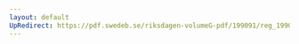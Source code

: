 ```yaml
---
layout: default
UpRedirect: https://pdf.swedeb.se/riksdagen-volumeG-pdf/199091/reg_199091/reg_199091_0168.pdf
---
```

